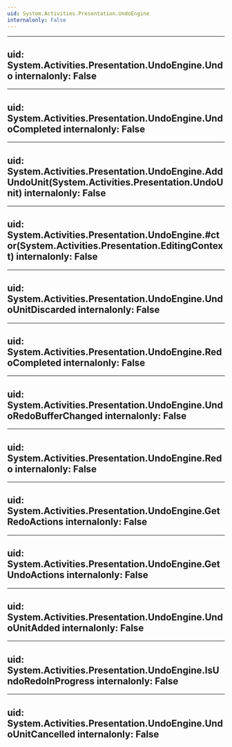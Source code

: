 ```yaml
---
uid: System.Activities.Presentation.UndoEngine
internalonly: False
---
```


---
uid: System.Activities.Presentation.UndoEngine.Undo
internalonly: False
---

---
uid: System.Activities.Presentation.UndoEngine.UndoCompleted
internalonly: False
---

---
uid: System.Activities.Presentation.UndoEngine.AddUndoUnit(System.Activities.Presentation.UndoUnit)
internalonly: False
---

---
uid: System.Activities.Presentation.UndoEngine.#ctor(System.Activities.Presentation.EditingContext)
internalonly: False
---

---
uid: System.Activities.Presentation.UndoEngine.UndoUnitDiscarded
internalonly: False
---

---
uid: System.Activities.Presentation.UndoEngine.RedoCompleted
internalonly: False
---

---
uid: System.Activities.Presentation.UndoEngine.UndoRedoBufferChanged
internalonly: False
---

---
uid: System.Activities.Presentation.UndoEngine.Redo
internalonly: False
---

---
uid: System.Activities.Presentation.UndoEngine.GetRedoActions
internalonly: False
---

---
uid: System.Activities.Presentation.UndoEngine.GetUndoActions
internalonly: False
---

---
uid: System.Activities.Presentation.UndoEngine.UndoUnitAdded
internalonly: False
---

---
uid: System.Activities.Presentation.UndoEngine.IsUndoRedoInProgress
internalonly: False
---

---
uid: System.Activities.Presentation.UndoEngine.UndoUnitCancelled
internalonly: False
---
